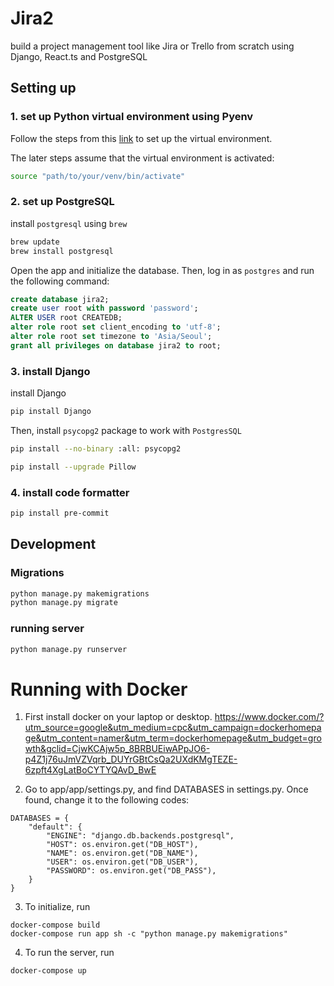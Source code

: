 # Jira2
build a project management tool like Jira or Trello from scratch using Django, React.ts and PostgreSQL

## Setting up
### 1. set up Python virtual environment using Pyenv
Follow the steps from this [link](https://www.notion.so/Jira2-Project-6c0956b63ccf48ea95a3fb80e0df00af#7a378e70c5944734b023c474807182e5) to set up the virtual environment.

The later steps assume that the virtual environment is activated:
```bash
source "path/to/your/venv/bin/activate"
```

### 2. set up PostgreSQL
install `postgresql` using `brew`
```bash
brew update
brew install postgresql
```

Open the app and initialize the database. Then, log in as `postgres` and run the following command:

```sql
create database jira2;
create user root with password 'password';
ALTER USER root CREATEDB;
alter role root set client_encoding to 'utf-8';
alter role root set timezone to 'Asia/Seoul';
grant all privileges on database jira2 to root;
```

### 3. install Django
install Django
```bash
pip install Django
```
Then, install `psycopg2` package to work with `PostgresSQL`
```bash
pip install --no-binary :all: psycopg2
```

```bash
pip install --upgrade Pillow
```

### 4. install code formatter
```bash
pip install pre-commit
```


## Development

### Migrations
```bash
python manage.py makemigrations
python manage.py migrate
```

### running server
```bash
python manage.py runserver
```


# Running with Docker
1. First install docker on your laptop or desktop.
https://www.docker.com/?utm_source=google&utm_medium=cpc&utm_campaign=dockerhomepage&utm_content=namer&utm_term=dockerhomepage&utm_budget=growth&gclid=CjwKCAjw5p_8BRBUEiwAPpJO6-p4Z1j76uJmVZVqrb_DUYrGBtCsQa2UXdKMgTEZE-6zpft4XgLatBoCYTYQAvD_BwE

2. Go to app/app/settings.py, and find DATABASES in settings.py. Once found, change it to the following codes:
```
DATABASES = {
    "default": {
        "ENGINE": "django.db.backends.postgresql",
        "HOST": os.environ.get("DB_HOST"),
        "NAME": os.environ.get("DB_NAME"),
        "USER": os.environ.get("DB_USER"),
        "PASSWORD": os.environ.get("DB_PASS"),
    }
}
```

3. To initialize, run
```
docker-compose build
docker-compose run app sh -c "python manage.py makemigrations"
```

4. To run the server, run
```
docker-compose up
```
